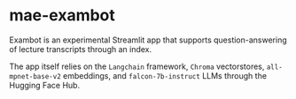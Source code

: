 # mae-exambot

Exambot is an experimental Streamlit app that supports question-answering of lecture transcripts through an index.

The app itself relies on the `Langchain` framework, `Chroma` vectorstores, `all-mpnet-base-v2` embeddings, and `falcon-7b-instruct` LLMs through the Hugging Face Hub.